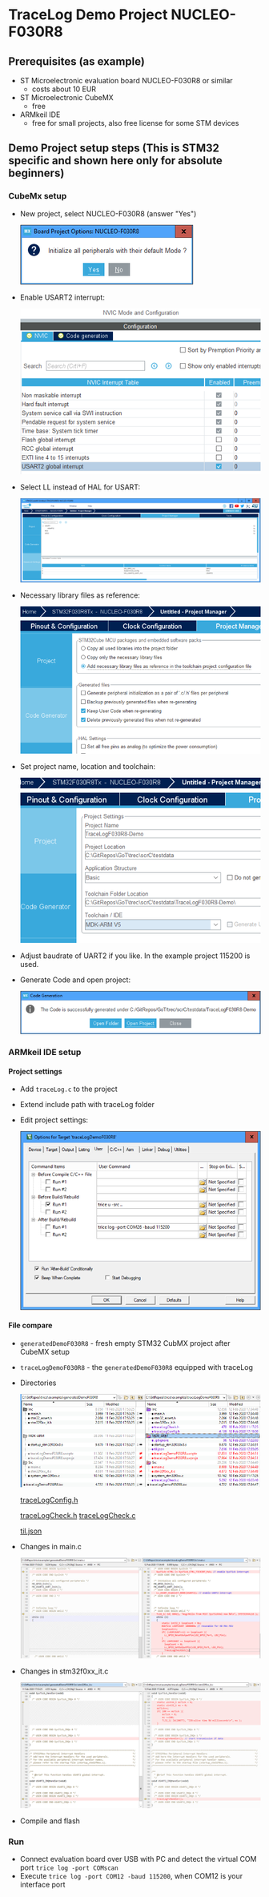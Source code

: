 # TraceLog Demo Project NUCLEO-F030R8
## Prerequisites (as example)
- ST Microelectronic evaluation board NUCLEO-F030R8 or similar
  - costs about 10 EUR
- ST Microelectronic CubeMX
  - free
- ARMkeil IDE
  - free for small projects, also free license for some STM devices

## Demo Project setup steps (This is STM32 specific and shown here only for absolute beginners)

### CubeMx setup
- New project, select NUCLEO-F030R8 (answer "Yes")

  ![](README.media/CubeMX_1.PNG)
- Enable USART2 interrupt: 

  ![](README.media/CubeMX_2.PNG)
- Select LL instead of HAL for USART: 

  ![](README.media/CubeMX_3.PNG)
- Necessary library files as reference:

  ![](README.media/CubeMX_4.PNG)
- Set project name, location and toolchain: 

  ![](README.media/CubeMX_5.PNG)
- Adjust baudrate of UART2 if you like. In the example project 115200 is used.
- Generate Code and open project: 
  
  ![](README.media/CubeMX_6.PNG)

### ARMkeil IDE setup
#### Project settings
  - Add `traceLog.c` to the project
  - Extend include path with traceLog folder
  - Edit project settings: 
  
    ![](README.media/ARMkeil_8.PNG)
#### File compare
- `generatedDemoF030R8` - fresh empty STM32 CubMX project after CubeMX setup
- `traceLogDemoF030R8` - the `generatedDemoF030R8` equipped with traceLog
- Directories

  ![](README.media/F030R8DirCompare.PNG)

  [traceLogConfig.h](../examples/traceLogDemoF030R8/Inc/traceLogConfig.h)

  [traceLogCheck.h](../examples/traceLogDemoF030R8/Inc/traceLogCheck.h)
  [traceLogCheck.c](../examples/traceLogDemoF030R8/Src/traceLogCheck.c)

  [til.json](../examples/traceLogDemoF030R8/MDK-ARM/til.json)

- Changes in main.c

  ![](README.media/F030R8MainCompare.PNG)

- Changes in stm32f0xx_it.c

  ![](README.media/F030R8InterruptsCompare.PNG)

- Compile and flash

### Run

- Connect evaluation board over USB with PC and detect the virtual COM port `trice log -port COMscan`
- Execute `trice log -port COM12 -baud 115200`, when COM12 is your interface port